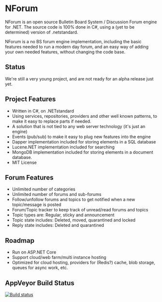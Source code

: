 NForum
======

NForum is an open source Bulletin Board System / Discussion Forum engine for .NET. The source code is 100% done in C#, using a (yet to be determined) version of .netstandard.

NForum is a no BS forum engine implementation, including the basic features needed to run a modern day forum, and an easy way of adding your own needed features, without changing the code base.

## Status

We're still a very young project, and are not ready for an alpha release just yet.

## Project Features

* Written in C#, on .NETstandard
* Using services, repositories, providers and other well known patterns, to make it easy to replace parts if needed.
* A solution that is not tied to any web server technology (it's just an engine)
* Events (pub/sub) to make it easy to plug new features into the engine
* Dapper implementation included for storing elements in a SQL database
* Lucene.NET implementation included for searching
* MongoDB implementation included for storing elements in a document database.
* MIT License

## Forum Features

* Unlimited number of categories
* Unlimited number of forums and sub-forums
* Follow/unfollow forums and topics to get notified when a new topic/message is posted
* Forum/Topic tracker to keep track of unread/read forums and topics
* Topic types are: Regular, sticky and announcement
* Topic state includes: Deleted, moved, quarantined and locked
* Reply state includes: Deleted and quarantined

## Roadmap

* Run on ASP.NET Core
* Support cloud/web farm/multi instance hosting
* Optimized for cloud hosting, providers for (Redis?) cache, blob storage, queues for async work, etc.

## AppVeyor Build Status

[![Build status](https://ci.appveyor.com/api/projects/status/r8t8tqqidk7bnf3q/branch/master?svg=true)](https://ci.appveyor.com/project/steentottrup97321/nforum/branch/master)
